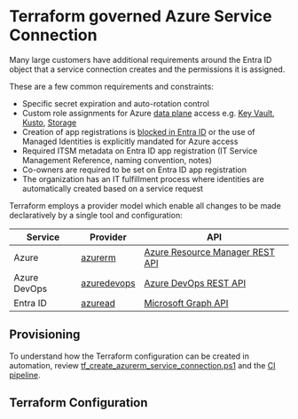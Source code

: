 # Terraform governed Azure Service Connection

Many large customers have additional requirements around the Entra ID object that a service connection creates and the permissions it is assigned.

These are a few common requirements and constraints:

- Specific secret expiration and auto-rotation control
- Custom role assignments for Azure [data plane](https://learn.microsoft.com/azure/key-vault/general/rbac-guide?tabs=azure-cli#azure-built-in-roles-for-key-vault-data-plane-operations) access e.g. [Key Vault](https://learn.microsoft.com/azure/key-vault/general/rbac-guide?tabs=azure-cli#azure-built-in-roles-for-key-vault-data-plane-operations), [Kusto](https://learn.microsoft.com/azure/data-explorer/kusto/access-control/role-based-access-control), [Storage](https://learn.microsoft.com/azure/storage/blobs/assign-azure-role-data-access?tabs=portal)
- Creation of app registrations is [blocked in Entra ID](https://learn.microsoft.com/entra/identity/role-based-access-control/delegate-app-roles#restrict-who-can-create-applications) or the use of Managed Identities is explicitly mandated for Azure access
- Required ITSM metadata on Entra ID app registration (IT Service Management Reference, naming convention, notes)
- Co-owners are required to be set on Entra ID app registration
- The organization has an IT fulfillment process where identities are automatically created based on a service request

Terraform employs a provider model which enable all changes to be made declaratively by a single tool and configuration:

| Service      | Provider | API |
|--------------|----------|-----|
| Azure        | [azurerm](https://registry.terraform.io/providers/hashicorp/azurerm/latest/docs)     | [Azure Resource Manager REST API](https://learn.microsoft.com/rest/api/resources/) |
| Azure DevOps | [azuredevops](https://registry.terraform.io/providers/microsoft/azuredevops/latest/docs) | [Azure DevOps REST API](https://learn.microsoft.com/rest/api/azure/devops/serviceendpoint/endpoints) |
| Entra ID     | [azuread](https://registry.terraform.io/providers/hashicorp/azuread/latest/docs)     | [Microsoft Graph API](https://learn.microsoft.com/graph/use-the-api) |

## Provisioning

To understand how the Terraform configuration can be created in automation, review
[tf_create_azurerm_service_connection.ps1](../../../scripts/azure-devops/tf_create_azurerm_service_connection.ps1) and the
[CI pipeline](azure-pipelines.yml).

## Terraform Configuration